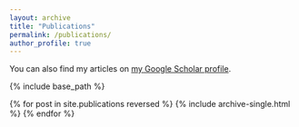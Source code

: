 ```yaml
---
layout: archive
title: "Publications"
permalink: /publications/
author_profile: true
---
```


You can also find my articles on <a href="https://scholar.google.com/citations?user=dFSJQHYAAAAJ&hl=en" target="_blank">my Google Scholar profile</a>.

{% include base_path %}

{% for post in site.publications reversed %}
  {% include archive-single.html %}
{% endfor %}
